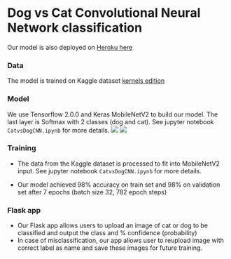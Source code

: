 # Dog vs Cat Convolutional Neural Network classification
Our model is also deployed on [Heroku here](https://dogvscat-mobilenet.herokuapp.com)

### Data
The model is trained on Kaggle dataset [kernels edition](https://www.kaggle.com/c/dogs-vs-cats-redux-kernels-edition/data)

### Model
We use Tensorflow 2.0.0 and Keras MobileNetV2 to build our model. The last layer is Softmax with 2 classes (dog and cat). See jupyter notebook `CatvsDogCNN.ipynb` for more details.
![](https://machinethink.net/images/mobilenet-v2/ExpandProject@2x.png)
![](https://machinethink.net/images/mobilenet-v2/Compression@2x.png)

### Training
- The data from the Kaggle dataset is processed to fit into MobileNetV2 input. See jupyter notebook `CatvsDogCNN.ipynb` for more details.

- Our model achieved 98% accuracy on train set and 98% on validation set after 7 epochs (batch size 32, 782 epoch steps)

### Flask app
-  Our Flask app allows users to upload an image of cat or dog to be classified and output the class and % confidence (probability)
-   In case of misclassification, our app allows user to reupload image with correct label as name and save these images for future training.
